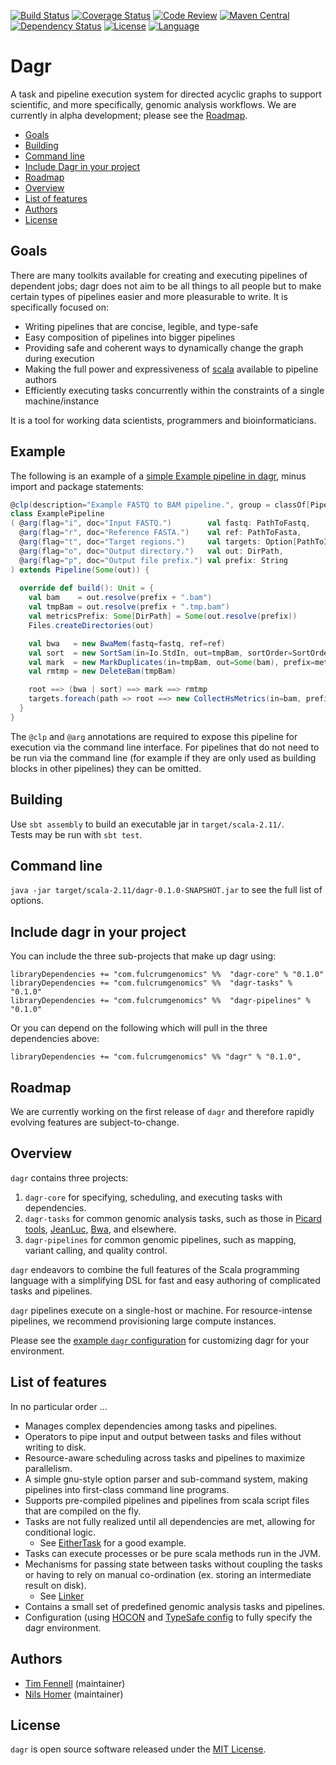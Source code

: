 [![Build Status](https://travis-ci.org/fulcrumgenomics/dagr.svg?branch=master)](https://travis-ci.org/fulcrumgenomics/dagr)
[![Coverage Status](https://codecov.io/github/fulcrumgenomics/dagr/coverage.svg?branch=master)](https://codecov.io/github/fulcrumgenomics/dagr?branch=master)
[![Code Review](https://api.codacy.com/project/badge/grade/52e1d786d9784c7192fae2f8e853fa34)](https://www.codacy.com/app/contact_32/dagr)
[![Maven Central](https://maven-badges.herokuapp.com/maven-central/com.fulcrumgenomics/dagr_2.11/badge.svg)](https://maven-badges.herokuapp.com/maven-central/com.fulcrumgenomics/dagr_2.11)
[![Dependency Status](https://www.versioneye.com/user/projects/56b2d2d593b95a003c714340/badge.svg)](https://www.versioneye.com/user/projects/56b2d2d593b95a003c714340#dialog_dependency_badge)
[![License](http://img.shields.io/badge/license-MIT-blue.svg)](https://github.com/fulcrumgenomics/dagr/blob/master/LICENSE)
[![Language](http://img.shields.io/badge/language-scala-brightgreen.svg)](http://www.scala-lang.org/)

Dagr
====

A task and pipeline execution system for directed acyclic graphs to support scientific, and more specifically, genomic analysis workflows.
We are currently in alpha development; please see the [Roadmap](#roadmap).

<!---toc start-->
  * [Goals](#goals)
  * [Building](#building)
  * [Command line](#command-line)
  * [Include Dagr in your project](#include-dagr-in-your-project)
  * [Roadmap](#roadmap)
  * [Overview](#overview)
  * [List of features](#list-of-features)
  * [Authors](#authors)
  * [License](#license)

<!---toc end-->

## Goals

There are many toolkits available for creating and executing pipelines of dependent jobs; dagr does not aim to be all things to all people but to make certain types of pipelines easier and more pleasurable to write.  It is specifically focused on:

* Writing pipelines that are concise, legible, and type-safe
* Easy composition of pipelines into bigger pipelines
* Providing safe and coherent ways to dynamically change the graph during execution
* Making the full power and expressiveness of [scala](http://www.scala-lang.org/) available to pipeline authors
* Efficiently executing tasks concurrently within the constraints of a single machine/instance 

It is a tool for working data scientists, programmers and bioinformaticians.

## Example

The following is an example of a [simple Example pipeline in dagr](pipelines/src/main/scala/dagr/pipelines/ExamplePipeline.scala), minus import and package statements:

```scala
@clp(description="Example FASTQ to BAM pipeline.", group = classOf[Pipelines])
class ExamplePipeline
( @arg(flag="i", doc="Input FASTQ.")        val fastq: PathToFastq,
  @arg(flag="r", doc="Reference FASTA.")    val ref: PathToFasta,
  @arg(flag="t", doc="Target regions.")     val targets: Option[PathToIntervals] = None,
  @arg(flag="o", doc="Output directory.")   val out: DirPath,
  @arg(flag="p", doc="Output file prefix.") val prefix: String
) extends Pipeline(Some(out)) {
  
  override def build(): Unit = {
    val bam    = out.resolve(prefix + ".bam")
    val tmpBam = out.resolve(prefix + ".tmp.bam")
    val metricsPrefix: Some[DirPath] = Some(out.resolve(prefix))
    Files.createDirectories(out)

    val bwa   = new BwaMem(fastq=fastq, ref=ref)
    val sort  = new SortSam(in=Io.StdIn, out=tmpBam, sortOrder=SortOrder.coordinate)
    val mark  = new MarkDuplicates(in=tmpBam, out=Some(bam), prefix=metricsPrefix)
    val rmtmp = new DeleteBam(tmpBam)

    root ==> (bwa | sort) ==> mark ==> rmtmp
    targets.foreach(path => root ==> new CollectHsMetrics(in=bam, prefix=metricsPrefix, targets=path, ref=ref))
  }
}
```

The `@clp` and `@arg` annotations are required to expose this pipeline for execution via the command line interface. For pipelines that do not need to be run via the command line (for example if they are only used as building blocks in other pipelines) they can be omitted.

## Building 

Use ```sbt assembly``` to build an executable jar in ```target/scala-2.11/```.  
Tests may be run with ```sbt test```.

## Command line

`java -jar target/scala-2.11/dagr-0.1.0-SNAPSHOT.jar` to see the full list of options.

## Include dagr in your project

You can include the three sub-projects that make up dagr using:

```
libraryDependencies += "com.fulcrumgenomics" %%  "dagr-core" % "0.1.0"
libraryDependencies += "com.fulcrumgenomics" %%  "dagr-tasks" % "0.1.0"
libraryDependencies += "com.fulcrumgenomics" %%  "dagr-pipelines" % "0.1.0"
```

Or you can depend on the following which will pull in the three dependencies above:

```
libraryDependencies += "com.fulcrumgenomics" %% "dagr" % "0.1.0",
```

## Roadmap

We are currently working on the first release of `dagr` and therefore rapidly evolving features are subject-to-change.

## Overview

`dagr` contains three projects:

1. `dagr-core` for specifying, scheduling, and executing tasks with dependencies.
2. `dagr-tasks` for common genomic analysis tasks, such as those in [Picard tools](https://github.com/broadinstitute/picard), [JeanLuc](https://github.com/fulcrumgenomics/JeanLuc), [Bwa](https://github.com/lh3/bwa), and elsewhere.
3. `dagr-pipelines` for common genomic pipelines, such as mapping, variant calling, and quality control.

`dagr` endeavors to combine the full features of the Scala programming language with a simplifying DSL for fast and easy authoring of complicated tasks and pipelines.

`dagr` pipelines execute on a single-host or machine.  For resource-intense pipelines, we recommend provisioning large compute instances.

Please see the [example `dagr` configuration](src/main/resources/example.conf) for customizing dagr for your environment.

## List of features

In no particular order ...

* Manages complex dependencies among tasks and pipelines.
* Operators to pipe input and output between tasks and files without writing to disk.
* Resource-aware scheduling across tasks and pipelines to maximize parallelism.
* A simple gnu-style option parser and sub-command system, making pipelines into first-class command line programs.
* Supports pre-compiled pipelines and pipelines from scala script files that are compiled on the fly.
* Tasks are not fully realized until all dependencies are met, allowing for conditional logic.
  * See [EitherTask](core/src/main/scala/dagr/core/tasksystem/EitherTask.scala) for a good example.
* Tasks can execute processes or be pure scala methods run in the JVM.
* Mechanisms for passing state between tasks without coupling the tasks or having to rely on manual co-ordination (ex. storing an intermediate result on disk).
  * See [Linker](core/src/main/scala/dagr/core/tasksystem/Linker.scala)
* Contains a small set of predefined genomic analysis tasks and pipelines.
* Configuration (using [HOCON](https://github.com/typesafehub/config/blob/master/HOCON.md) and [TypeSafe config](https://github.com/typesafehub/config) to fully specify the dagr environment.

## Authors

* [Tim Fennell](https://github.com/tfenne) (maintainer)
* [Nils Homer](https://github.com/nh13) (maintainer)

## License

`dagr` is open source software released under the [MIT License](https://github.com/fulcrumgenomics/dagr/blob/master/LICENSE).
